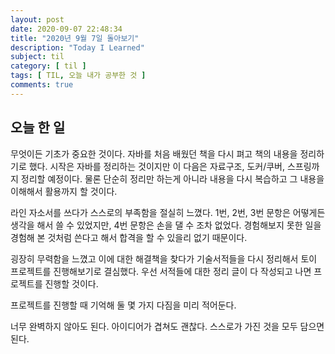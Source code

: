 ```yaml
---
layout: post
date: 2020-09-07 22:48:34
title: "2020년 9월 7일 돌아보기"
description: "Today I Learned"
subject: til
category: [ til ]
tags: [ TIL, 오늘 내가 공부한 것 ]
comments: true
---
```


## 오늘 한 일

무엇이든 기초가 중요한 것이다. 자바를 처음 배웠던 책을 다시 펴고 책의 내용을 정리하기로 했다. 시작은 자바를 정리하는 것이지만 이 다음은 자료구조, 도커/쿠버, 스프링까지 정리할 예정이다. 물론 단순히 정리만 하는게 아니라 내용을 다시 복습하고 그 내용을 이해해서 활용까지 할 것이다.

라인 자소서를 쓰다가 스스로의 부족함을 절실히 느꼈다. 1번, 2번, 3번 문항은 어떻게든 생각을 해서 쓸 수 있었지만, 4번 문항은 손을 댈 수 조차 없었다. 경험해보지 못한 일을 경험해 본 것처럼 쓴다고 해서 합격을 할 수 있을리 없기 때문이다.

굉장히 무력함을 느꼈고 이에 대한 해결책을 찾다가 기술서적들을 다시 정리해서 토이 프로젝트를 진행해보기로 결심했다. 우선 서적들에 대한 정리 글이 다 작성되고 나면 프로젝트를 진행할 것이다.

프로젝트를 진행할 때 기억해 둘 몇 가지 다짐을 미리 적어둔다.

너무 완벽하지 않아도 된다.
아이디어가 겹쳐도 괜찮다.
스스로가 가진 것을 모두 담으면 된다.

